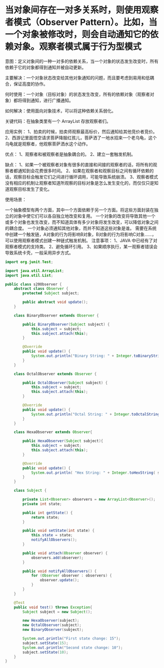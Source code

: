 # 当对象间存在一对多关系时，则使用观察者模式（Observer Pattern）。比如，当一个对象被修改时，则会自动通知它的依赖对象。观察者模式属于行为型模式

意图：定义对象间的一种一对多的依赖关系，当一个对象的状态发生改变时，所有依赖于它的对象都得到通知并被自动更新。

主要解决：一个对象状态改变给其他对象通知的问题，而且要考虑到易用和低耦合，保证高度的协作。

何时使用：一个对象（目标对象）的状态发生改变，所有的依赖对象（观察者对象）都将得到通知，进行广播通知。

如何解决：使用面向对象技术，可以将这种依赖关系弱化。

关键代码：在抽象类里有一个 ArrayList 存放观察者们。

应用实例： 1、拍卖的时候，拍卖师观察最高标价，然后通知给其他竞价者竞价。 2、西游记里面悟空请求菩萨降服红孩儿，菩萨洒了一地水招来一个老乌龟，这个乌龟就是观察者，他观察菩萨洒水这个动作。

优点： 1、观察者和被观察者是抽象耦合的。 2、建立一套触发机制。

缺点： 1、如果一个被观察者对象有很多的直接和间接的观察者的话，将所有的观察者都通知到会花费很多时间。 2、如果在观察者和观察目标之间有循环依赖的话，观察目标会触发它们之间进行循环调用，可能导致系统崩溃。 3、观察者模式没有相应的机制让观察者知道所观察的目标对象是怎么发生变化的，而仅仅只是知道观察目标发生了变化。

使用场景：

一个抽象模型有两个方面，其中一个方面依赖于另一个方面。将这些方面封装在独立的对象中使它们可以各自独立地改变和复用。
一个对象的改变将导致其他一个或多个对象也发生改变，而不知道具体有多少对象将发生改变，可以降低对象之间的耦合度。
一个对象必须通知其他对象，而并不知道这些对象是谁。
需要在系统中创建一个触发链，A对象的行为将影响B对象，B对象的行为将影响C对象……，可以使用观察者模式创建一种链式触发机制。
注意事项： 1、JAVA 中已经有了对观察者模式的支持类。 2、避免循环引用。 3、如果顺序执行，某一观察者错误会导致系统卡壳，一般采用异步方式。

```java
import org.junit.Test;

import java.util.ArrayList;
import java.util.List;

public class s20Observer {
    abstract class Observer {
        protected Subject subject;

        public abstract void update();
    }

    class BinaryObserver extends Observer {

        public BinaryObserver(Subject subject) {
            this.subject = subject;
            this.subject.attach(this);
        }

        @Override
        public void update() {
            System.out.println("Binary String: " + Integer.toBinaryString(subject.getState()));
        }
    }

    class OctalObserver extends Observer {

        public OctalObserver(Subject subject) {
            this.subject = subject;
            this.subject.attach(this);
        }

        @Override
        public void update() {
            System.out.println("Octal String: " + Integer.toOctalString(subject.getState()));
        }
    }

    class HexaObserver extends Observer{

        public HexaObserver(Subject subject){
            this.subject = subject;
            this.subject.attach(this);
        }

        @Override
        public void update() {
            System.out.println( "Hex String: " + Integer.toHexString( subject.getState() ).toUpperCase() );
        }
    }

    class Subject {

        private List<Observer> observers = new ArrayList<Observer>();
        private int state;

        public int getState() {
            return state;
        }

        public void setState(int state) {
            this.state = state;
            notifyAllObservers();
        }

        public void attach(Observer observer) {
            observers.add(observer);
        }

        public void notifyAllObservers() {
            for (Observer observer : observers) {
                observer.update();
            }
        }
    }

    @Test
    public void test() throws Exception{
        Subject subject = new Subject();

        new HexaObserver(subject);
        new OctalObserver(subject);
        new BinaryObserver(subject);

        System.out.println("First state change: 15");
        subject.setState(15);
        System.out.println("Second state change: 10");
        subject.setState(10);
    }
}

```
